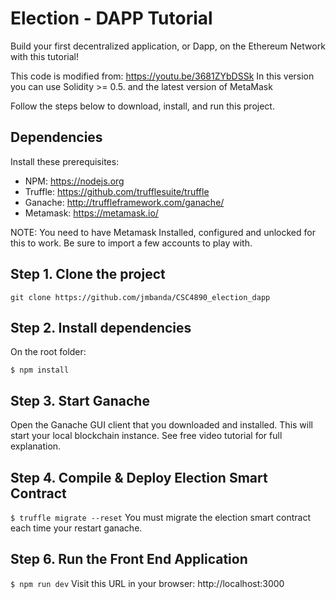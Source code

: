 # Election - DAPP Tutorial
Build your first decentralized application, or Dapp, on the Ethereum Network with this tutorial!

This code is modified from: https://youtu.be/3681ZYbDSSk
In this version you can use Solidity >= 0.5. and the latest version of MetaMask

Follow the steps below to download, install, and run this project.

## Dependencies
Install these prerequisites:
- NPM: https://nodejs.org
- Truffle: https://github.com/trufflesuite/truffle
- Ganache: http://truffleframework.com/ganache/
- Metamask: https://metamask.io/

NOTE: You need to have Metamask Installed, configured and unlocked for this to work. Be sure to import a few accounts to play with. 

## Step 1. Clone the project
`git clone https://github.com/jmbanda/CSC4890_election_dapp`

## Step 2. Install dependencies

On the root folder:

```
$ npm install
```
## Step 3. Start Ganache
Open the Ganache GUI client that you downloaded and installed. This will start your local blockchain instance. See free video tutorial for full explanation.


## Step 4. Compile & Deploy Election Smart Contract
`$ truffle migrate --reset`
You must migrate the election smart contract each time your restart ganache.

## Step 6. Run the Front End Application
`$ npm run dev`
Visit this URL in your browser: http://localhost:3000


